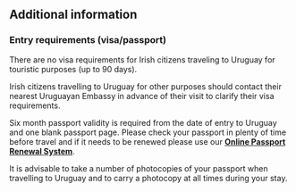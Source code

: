 ## Additional information

### **Entry requirements (visa/passport)**

There are no visa requirements for Irish citizens traveling to Uruguay for touristic purposes (up to 90 days).

Irish citizens travelling to Uruguay for other purposes should contact their nearest Uruguayan Embassy in advance of their visit to clarify their visa requirements.

Six month passport validity is required from the date of entry to Uruguay and one blank passport page. Please check your passport in plenty of time before travel and if it needs to be renewed please use our [**Online Passport Renewal System**](/en/dfa/passports/passport-online/).

It is advisable to take a number of photocopies of your passport when travelling to Uruguay and to carry a photocopy at all times during your stay.